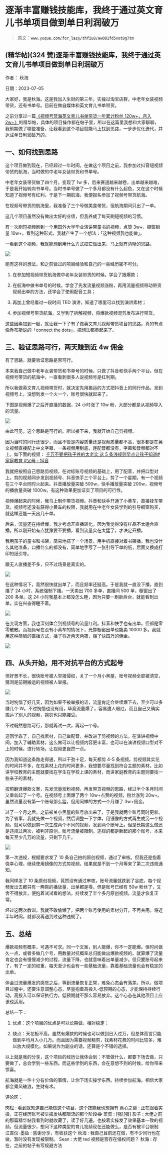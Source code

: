 # 逐渐丰富赚钱技能库，我终于通过英文育儿书单项目做到单日利润破万

> 原文：[`www.yuque.com/for_lazy/thfiu8/aw081fd5xot8g7tm`](https://www.yuque.com/for_lazy/thfiu8/aw081fd5xot8g7tm)



## (精华帖)(324 赞)逐渐丰富赚钱技能库，我终于通过英文育儿书单项目做到单日利润破万 

作者： 秋海 

日期：2023-07-05 

大家好，我是秋海。这是我加入生财的第三年，实操过淘宝店群，中老年女装视频带货，还有书单号。目前在做自媒体和英文育儿书单带货。 

之前分享过一篇[《视频号蓝海英文育儿书单带货一年累计粉丝 120w+，月入 2w+》](https://t.zsxq.com/0f67Gr4lB)的精华帖，具体的项目操作都在帖子里，所以在这篇里我想和大家聊聊，我前期做了哪些准备，让我看到这个项目就能马上找到思路，一步步优化迭代，并达成单日利润破万的。 

## 一、如何找到思路 

这个项目做到现在，已经超过一年时间。在做这个项目之前，我参加过抖音短视频带货的航海，当时做的中老年女装带货和书单号。 

中老年女装带货做了四个月，变现了 1w 多，后来赛道越来越卷，出单越来越难，于是我开始转向书单号。当时书单号做了一个多月都没有什么起色，又在这个时候知道了视频号有红利，于是下一期航海，我便报名参加了视频号带货航海。 

在视频号带货的航海里，我准备了三个号做美食带货，但航海期间只出了一单。 

这几个项目虽然没有做出太好的业绩，但我养成了每天刷短视频的习惯。 

有一次刷短视频刷到一个用国外大学毕业演讲带童书的视频，点赞 3w+，橱窗销量 10w+。看到这种形式，我就产生了一个想法：「这种视频我也能做」。 

一看到这个视频，我就能想到用什么方式把它做出来，马上就有清晰的思路。 

![](img/7308bcc3ee2d90f52c037130fbd54dbd.png)  

能有这样的想法，和之前做过的项目经验和自己的一些经历密不可分。 

1.  在参加短视频带货航海做中老年女装带货的时候，学会了跟爆款； 

2.  在航海中做书单号的时候，学会了先发流量视频涨粉，再用流量视频带动带货视频出单的方法，还学会了使用配音工具； 

3.  再加上曾经看过一段时间 TED 演讲，知道了哪里可以找到演讲素材； 

4.  参加视频号带货航海，又学到了拆解视频，将爆款视频混剪发布进行带货。 

这些因素加到一起，就让我一下子有了做英文育儿视频带货项目的思路。真的有点像乔布斯说的「connect the dots」，把想法都串起来了。 

## 三、验证思路可行，两天赚到近 4w 佣金 

有了思路，就要验证思路是否可行。 

本来我自己做中老年女装带货和书单号的时候，只做了抖音和快手两个平台。但在视频号带货的航海中，一直看到很多人说视频号是红利期。 

所以我做英文育儿视频带货时，就决定先用搬运的方式把抖音上的同行作品，发到视频号上，没想到发一个火一个，账号很快就起来了。 

下图是视频爆了之后开直播的数据，24 小时涨了 10w 粉，大部分都是从视频导入的流量。 

![](img/7fa3d5a09378e16df8b09bda2f8132d8.png)  

由此可见，这个思路是可行的。所以接下来，我就开始自己剪视频。 

因为当时的同行还很少，而且不管是内容质量还是视频质量都不高，很多都是在英文视频直接配上中文字幕，一条视频用到底，连配音都没有，字幕和音频都对不上。如下面的视频： [千万不要把孩子养的太老实 这 5 条浅规则早点让孩子知道#家庭教育 #父母 - 抖音](https://v.douyin.com/iJGW1rt/) 

我就把按照自己思路剪视频，在对标账号视频的基础上，用了配音，并把口型对上。剪的视频同步发到视频号、抖音快手三个平台上。剪了一个星期，有一个视频在三个平台同时火起来。抖音播放量突破 500w，快手播放量突破 200w，视频号的播放量突破 1000w。有这种效果更加证实了项目的可行性。 

视频爆起来的时候，我马上制作带货视频。抖音和快手开通了小黄车，直接挂车带货。视频号还没有获得小黄车的权限，我就用在中老年女装学到的引导橱窗购买，就这样还能一天出几十单。 

后来，流量还在持续爆，我才考虑开直播转化。因为我觉得没有样品不太适合直播，所以刚开始有点犹豫要不要播，看到流量实在太猛了，才决定开播。 

我用孩子的童书和书架，简易地搭了一个场景，用手机直接对着书架播。我也没什么其他准备，口播什么的都没有，简单地手写了一张引导下单的纸，后面又换成打印的纸引导。 

跟无人直播差不多，只不过场景是真实的。 

![](img/a96f5307fd690717ad8abe1faf250aff.png) 

在这种情况下，竟然很快就出单了，而且频率还挺高。于是我就一直没下播，直到播了 24 小时，系统强制下播。一天卖出 700 多单，直播间 500 单，橱窗出了 200 多单。这 24 小时我基本上都没怎么睡，因为只要一刷新后台，就能看到出单，实在兴奋得睡不着。 

![](img/1ba10ca27d8e6d0889b1cd0b23c5f5d4.png)  

在变现方面，我也深刻体会到视频号的流量红利。抖音和快手也有出单，但都是零零散散。而视频号在没有小黄车的情况下，光靠橱窗出单也能卖 10000 多。我就用这种简陋的直播方式，播了将近两天两夜，赚了快四万的佣金。 

![](img/6bb5f3b3fea7257d02a763e19e477418.png) 

## 四、从头开始，用不对抗平台的方式起号 

但好景不长，很快账号被人举报侵权，关了一个月小黑屋，账号视频全部被清空，猜测是前期搬运的视频被人举报。 

![](img/48cbd47710f880a5fc922ac5ca07cdb7.png) 

当时惋惜了好几天，因为如果不被举报的话，流量肯定会继续爆下去，至少可以多赚几个 W。不过惋惜也没有用，毕竟流量爆了，容易遭人眼红，而且自己又确实搬运了别人的视频，挨罚也只能接受。 

不过既然思路可行，那就再试一次，再起一个号。 

这回学乖了，自己找素材，自己做配音，并改进了剪视频的方法，在演讲视频中间，加入了辅助素材。这么做可以让视频内容更丰富，也可以在演讲视频口型对不上的时候，进行转场，让视频更自然一点。 

因为我知道这条路走得通，所以干劲十足，每天都剪 4-5 条视频。剪视频其实花的时间并不多，在找素材上花的时间更多，我想要尽量找到符合主题的素材。比如讲学校教育的主题就要找在学生在学校上课的素材，而讲家庭教育的主题则要找一些亲子的素材。 

按照翻译爆款文案，先发流量涨粉视频，再发带货视频的思路，经过半个多月时间又重新起了一个号。在视频号上面爆了两个 10w+点赞的视频，粉丝涨到 20w+。虽然流量没有第一个账号那么猛，但用同样的方式一个月赚了 3w+佣金。 

过了一个月之后，之前被关小黑屋的账号放出来了，于是我就两个账号同时更新。为了省事，我就先做一个视频，然后调整一下字体，用镜像的方式再生成另一个视频，就可以做到剪一次生成两个不同的视频，发到两个账号上。但是长期这么做还是违规过两次，被判非原创，账号流量被限制。违规的都是新起的那个账号，本来每天至少几万的流量，只剩下几千。 

![](img/a5a739cfcb80d2ef0b065abf3b0b915d.png) 

第一次违规，根据要求发了 10 条自己拍的原创视频，通过了审核。但我还是抱着侥幸心理，继续使用镜像的方式剪视频，结果就是不到一个月等来了第二次违规通知。 

我同样发了 10 条原创视频，竟然没有通过审核，账号流量就跌到了谷底，每个视频发出去都只有一两百的播放量，出单都是零。但是账号已经有 50w 粉丝了，又舍不得放弃，便抱着试试看的想法，持续发了半个多月原创视频，流量才恢复正常。 

经过这两次教训，我就不敢偷懒了，把两个账号使用的素材分开，不再共用。将近半年时间，就都没再遇到过这种违规了。 

## 五、总结 

爆款视频有概率，可遇不可求。同一个文案，别人能爆，你不一定能爆。但时间做久一点，或者多做几个号，用数量对抗概率总归能做出爆款视频的。就算爆了流量肯定也会有慢慢减少的过程，流量下降，也就意味着出单量减少。但只要账号起来了，有了一定的权重，每天至少也会有一些基础流量，靠着基础流量也会有稳定的出单。 

体会过流量爆发的感觉之后，等到流量恢复正常，难免心态会有落差。所以，做项目过程中，还要注意调整心态，尽量抱着高投入-低预期的心态，才能保持持续行动。高投入可以保证执行力，低预期就不那么容易放弃。这个心态在其他项目上应该也适用。 

总结一下： 

1.  优点：这个项目的优点是可以长期做，相对稳定； 

2.  缺点：天花板不高，虽然有爆款的时候也可以做到日入过万，但总体而言只能做到平均月入小几万。而且因为需要视频精剪，找素材花费的时间比较多，难以放大规模化。如果说作为副业的话，还算是个不错的选择。 

以上就是我的分享，这个项目的经历让我体会到：不管做什么，都要下场去做，只要做了，总会学到一些东西。而这些学到的东西，会在意想不到的时候，给你带来惊喜。 

航海就是一件十分有价值的事情，让你下场实操学东西。持续参加航海，相信大家都会乘风破浪，生财有术。 

评论区： 

肉松 : 看到就知道自己能做这个项目，这个技能我也想拥有 离心之巅 : 正在跟着实操，正在经历账号被举报发啥都限流的那个阶段😂 菜菜 : [强][强] 影子 : 大佬之前的那篇精华帖我看到时就收藏了，读了好几遍，也按着实操发了效果基本一致的视频，但流量很少，想问下这种类型的育儿视频现在还能做么，是否有被平台限制 江吉仪-墨鱼 : 感谢分享，有收获这个 秋海 : 我自己目前还在做，有不少同行也在做，暂时没有发现被限制。 Sean : 大佬 ted 视频是否存在侵权问题？ 秋海 : 存在，之前的帖子有写规避方法